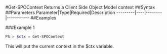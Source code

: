 #Get-SPOContext
Returns a Client Side Object Model context
##Syntax
##Parameters
Parameter|Type|Required|Description
---------|----|--------|-----------
##Examples

###Example 1
```powershell
PS:> $ctx = Get-SPOContext
```
This will put the current context in the $ctx variable.
